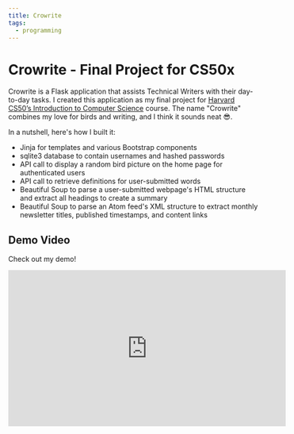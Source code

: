 ```yaml
---
title: Crowrite
tags:
  - programming
---
```


# Crowrite - Final Project for CS50x

Crowrite is a Flask application that assists Technical Writers with their day-to-day tasks. I created this application as my final project for <u>[Harvard CS50’s Introduction to Computer Science](https://pll.harvard.edu/course/cs50-introduction-computer-science)</u> course. The name "Crowrite" combines my love for birds and writing, and I think it sounds neat 😎.

In a nutshell, here's how I built it:

- Jinja for templates and various Bootstrap components
- sqlite3 database to contain usernames and hashed passwords
- API call to display a random bird picture on the home page for authenticated users
- API call to retrieve definitions for user-submitted words
- Beautiful Soup to parse a user-submitted webpage's HTML structure and extract all headings to create a summary
- Beautiful Soup to parse an Atom feed's XML structure to extract monthly newsletter titles, published timestamps, and content links

## Demo Video

Check out my demo!

<iframe width="560" height="315" src="https://www.youtube.com/embed/wfyjqnPiO9M?si=WISCBImHVlIrWKfp" title="YouTube video player" frameborder="0" allow="accelerometer; autoplay; clipboard-write; encrypted-media; gyroscope; picture-in-picture; web-share" referrerpolicy="strict-origin-when-cross-origin" allowfullscreen></iframe>

